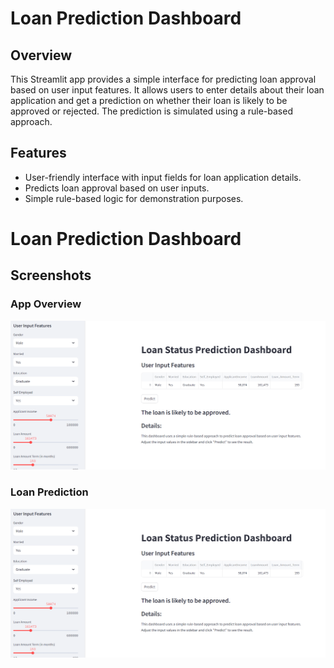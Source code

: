 # Loan Prediction Dashboard

## Overview

This Streamlit app provides a simple interface for predicting loan approval based on user input features. It allows users to enter details about their loan application and get a prediction on whether their loan is likely to be approved or rejected. The prediction is simulated using a rule-based approach.

## Features

- User-friendly interface with input fields for loan application details.
- Predicts loan approval based on user inputs.
- Simple rule-based logic for demonstration purposes.
# Loan Prediction Dashboard

## Screenshots 

### App Overview

![App Overview](my_streamlit_app/images/Screenshot%202024-09-17%20211939.png)

### Loan Prediction

![Loan Prediction](my_streamlit_app/images/Screenshot%202024-09-17%20211939.png)

